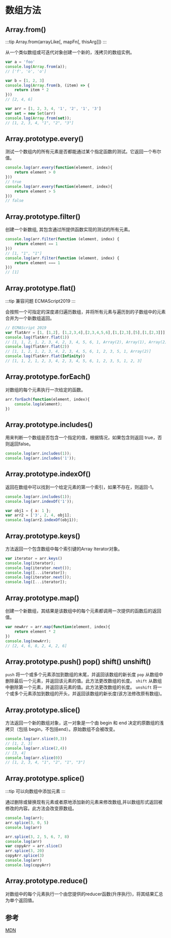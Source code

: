# 数组方法

## Array.from()

:::tip
Array.from(arrayLike[, mapFn[, thisArg]])
:::

从一个类似数组或可迭代对象创建一个新的，浅拷贝的数组实例。

```javascript
var a = 'foo'
console.log(Array.from(a));
// ['f', 'o', 'o']

var b = [1, 2, 3]
console.log(Array.from(b, (item) => {
    return item * 2
}))
// [2, 4, 6]

var arr = [1, 2, 3, 4, '1', '2', '1', '3']
var set = new Set(arr)
console.log(Array.from(set));
// [1, 2, 3, 4, "1", "2", "3"]

```

## Array.prototype.every()

测试一个数组内的所有元素是否都能通过某个指定函数的测试。它返回一个布尔值。

```javascript
console.log(arr.every(function(element, index){
    return element > 0
}))
// true
console.log(arr.every(function(element, index){
    return element > 5
}))
// false
```

## Array.prototype.filter()

创建一个新数组, 其包含通过所提供函数实现的测试的所有元素。

```javascript
console.log(arr.filter(function (element, index) {
    return element == 1
}))
// [1, "1", "1"]
console.log(arr.filter(function (element, index) {
    return element === 1
}))
// [1]
```

## Array.prototype.flat()

:::tip
兼容问题
ECMAScript2019
:::

会按照一个可指定的深度递归遍历数组，并将所有元素与遍历到的子数组中的元素合并为一个新数组返回。

```javascript
// ECMAScript 2019
var flatArr = [1, [1,2], [1,2,3,4],[2,3,4,5,6],[1,[2,3],[5],[1,[2,3]]]];
console.log(flatArr.flat(1))
// [1, 1, 2, 1, 2, 3, 4, 2, 3, 4, 5, 6, 1, Array(2), Array(1), Array(2)]
console.log(flatArr.flat(2))
// [1, 1, 2, 1, 2, 3, 4, 2, 3, 4, 5, 6, 1, 2, 3, 5, 1, Array(2)]
console.log(flatArr.flat(Infinity))
// [1, 1, 2, 1, 2, 3, 4, 2, 3, 4, 5, 6, 1, 2, 3, 5, 1, 2, 3]
```

## Array.prototype.forEach()

对数组的每个元素执行一次给定的函数。

```javascript
arr.forEach(function(element, index){
    console.log(element);
})
```

## Array.prototype.includes()

用来判断一个数组是否包含一个指定的值，根据情况，如果包含则返回 true，否则返回false。

```javascript
console.log(arr.includes(1));
console.log(arr.includes('1'));
```

## Array.prototype.indexOf()

返回在数组中可以找到一个给定元素的第一个索引，如果不存在，则返回-1。

```javascript
console.log(arr.includes(1));
console.log(arr.indexOf('1'));

var obj1 = { a: 1 };
var arr2 = ['3', 2, 4, obj1];
console.log(arr2.indexOf(obj1));
```

## Array.prototype.keys()

方法返回一个包含数组中每个索引键的Array Iterator对象。

```javascript
var iterator = arr.keys()
console.log(iterator);
console.log(iterator.next());
console.log([...iterator]);
console.log(iterator.next());
console.log([...iterator]);
```

## Array.prototype.map()

创建一个新数组，其结果是该数组中的每个元素都调用一次提供的函数后的返回值。

```javascript
var newArr = arr.map(function(element, index){
    return element * 2
})
console.log(newArr);
// [2, 4, 6, 8, 2, 4, 2, 6]
```

## Array.prototype.push() pop()  shift() unshift()

`push` 将一个或多个元素添加到数组的末尾，并返回该数组的新长度
`pop` 从数组中删除最后一个元素，并返回该元素的值。此方法更改数组的长度。
`shift` 从数组中删除第一个元素，并返回该元素的值。此方法更改数组的长度。
`unshift` 将一个或多个元素添加到数组的开头，并返回该数组的新长度(该方法修改原有数组)。

## Array.prototype.slice()

方法返回一个新的数组对象，这一对象是一个由 begin 和 end 决定的原数组的浅拷贝（包括 begin，不包括end）。原始数组不会被改变。

```javascript
console.log(arr.slice(0,3))
// [1, 2, 3]
console.log(arr.slice(2,4))
// [3, 4]
console.log(arr.slice(0))
// [1, 2, 3, 4, "1", "2", "1", "3"]
```

## Array.prototype.splice()

:::tip
可以向数组中添加元素
:::

通过删除或替换现有元素或者原地添加新的元素来修改数组,并以数组形式返回被修改的内容。此方法会改变原数组。

```javascript
console.log(arr);
arr.splice(3, 0, 5)
console.log(arr)

arr.splice(3, 2, 5, 6, 7, 8)
console.log(arr)
var copyArr = arr.slice()
arr.splice(3, 20)
copyArr.splice(3)
console.log(arr)
console.log(copyArr)
```

## Array.prototype.reduce()

对数组中的每个元素执行一个由您提供的reducer函数(升序执行)，将其结果汇总为单个返回值。

## 参考

[MDN](https://developer.mozilla.org/zh-CN/docs/Web/JavaScript/Reference/Global_Objects/Array)